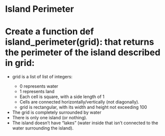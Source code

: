 # Island Perimeter

<h1>Create a function def island_perimeter(grid): that returns the perimeter of the island described in grid:</h1>
<ul>
    <li>grid is a list of list of integers:</li>
	<ul>
          <li>0 represents water</li>
          <li>1 represents land</li>
          <li>Each cell is square, with a side length of 1</li>
          <li>Cells are connected horizontally/vertically (not diagonally).</li>
          <li>grid is rectangular, with its width and height not exceeding 100</li>
	</ul>
    <li>The grid is completely surrounded by water</li>
    <li>There is only one island (or nothing).</li>
    <li>The island doesn’t have “lakes” (water inside that isn’t connected to the water surrounding the island).</li>
</ul>
